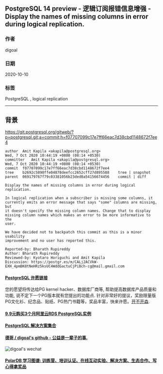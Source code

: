 ## PostgreSQL 14 preview - 逻辑订阅报错信息增强 - Display the names of missing columns in error during logical replication.        
                
### 作者                
digoal                
                
### 日期                
2020-10-10                
                
### 标签                
PostgreSQL , logical replication                       
                
----                
                
## 背景          
https://git.postgresql.org/gitweb/?p=postgresql.git;a=commit;h=f07707099c17e7ff66eac7d38cbd1148672f7ee4        
        
```        
author	Amit Kapila <akapila@postgresql.org>	    
Wed, 7 Oct 2020 10:44:19 +0800 (08:14 +0530)    
committer	Amit Kapila <akapila@postgresql.org>	    
Wed, 7 Oct 2020 10:44:19 +0800 (08:14 +0530)    
commit	f07707099c17e7ff66eac7d38cbd1148672f7ee4    
tree	b2692c5890ffe04878deefcc2652cff27d895588	tree | snapshot    
parent	069179767f79c03381056b23ded0a54156674456	commit | diff    
    
Display the names of missing columns in error during logical replication.    
    
In logical replication when a subscriber is missing some columns, it    
currently emits an error message that says "some" columns are missing, but    
it doesn't specify the missing column names. Change that to display    
missing column names which makes an error to be more informative to the    
user.    
    
We have decided not to backpatch this commit as this is a minor usability    
improvement and no user has reported this.    
    
Reported-by: Bharath Rupireddy    
Author: Bharath Rupireddy    
Reviewed-by: Kyotaro Horiguchi and Amit Kapila    
Discussion: https://postgr.es/m/CALj2ACVkW-EXH_4pmBK8tNeHRz5ksUC4WddGactuCjPiBch-cg@mail.gmail.com    
```        
        
    
        
        
  
#### [PostgreSQL 许愿链接](https://github.com/digoal/blog/issues/76 "269ac3d1c492e938c0191101c7238216")
您的愿望将传达给PG kernel hacker、数据库厂商等, 帮助提高数据库产品质量和功能, 说不定下一个PG版本就有您提出的功能点. 针对非常好的提议，奖励限量版PG文化衫、纪念品、贴纸、PG热门书籍等，奖品丰富，快来许愿。[开不开森](https://github.com/digoal/blog/issues/76 "269ac3d1c492e938c0191101c7238216").  
  
  
#### [9.9元购买3个月阿里云RDS PostgreSQL实例](https://www.aliyun.com/database/postgresqlactivity "57258f76c37864c6e6d23383d05714ea")
  
  
#### [PostgreSQL 解决方案集合](https://yq.aliyun.com/topic/118 "40cff096e9ed7122c512b35d8561d9c8")
  
  
#### [德哥 / digoal's github - 公益是一辈子的事.](https://github.com/digoal/blog/blob/master/README.md "22709685feb7cab07d30f30387f0a9ae")
  
  
![digoal's wechat](../pic/digoal_weixin.jpg "f7ad92eeba24523fd47a6e1a0e691b59")
  
  
#### [PolarDB 学习图谱: 训练营、培训认证、在线互动实验、解决方案、生态合作、写心得拿奖品](https://www.aliyun.com/database/openpolardb/activity "8642f60e04ed0c814bf9cb9677976bd4")
  
